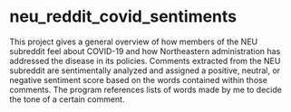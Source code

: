 # neu_reddit_covid_sentiments

This project gives a general overview of how members of the NEU subreddit feel about COVID-19 and how Northeastern administration has addressed the disease in its policies. Comments extracted from the NEU subreddit are sentimentally analyzed and assigned a positive, neutral, or negative sentiment score based on the words contained within those comments. The program references lists of words made by me to decide the tone of a certain comment.
